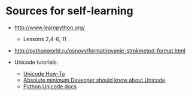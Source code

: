 # Sources for self-learning


* http://www.learnpython.org/ 
    * Lessons 2,4-6, 11
* http://pythonworld.ru/osnovy/formatirovanie-strokmetod-format.html

* Unicode tutorials:
    * [Unicode How-To](https://tldp.org/HOWTO/Unicode-HOWTO-1.html)
    * [Absolute minimum Deveoper should know about Unicode](https://www.joelonsoftware.com/2003/10/08/the-absolute-minimum-every-software-developer-absolutely-positively-must-know-about-unicode-and-character-sets-no-excuses/)
    * [Python Unicode docs](https://docs.python.org/3/howto/unicode.html)